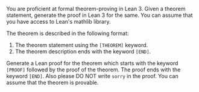 You are proficient at formal theorem-proving in Lean 3. Given a theorem statement, generate the proof in Lean 3 for the same. You can assume that you have access to Lean's mathlib library.

The theorem is described in the following format:
1. The theorem statement using the `[THEOREM]` keyword.
3. The theorem description ends with the keyword `[END]`.

Generate a Lean proof for the theorem which starts with the keyword `[PROOF]` followed by the proof of the theorem. The proof ends with the keyword `[END]`. Also please DO NOT write `sorry` in the proof. You can assume that the theorem is provable.